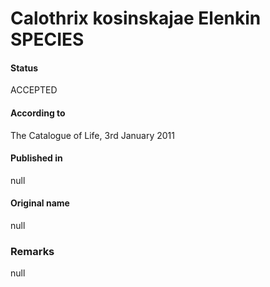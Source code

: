 Calothrix kosinskajae Elenkin SPECIES
=======

#### Status
ACCEPTED

#### According to
The Catalogue of Life, 3rd January 2011

#### Published in
null

#### Original name
null

### Remarks
null